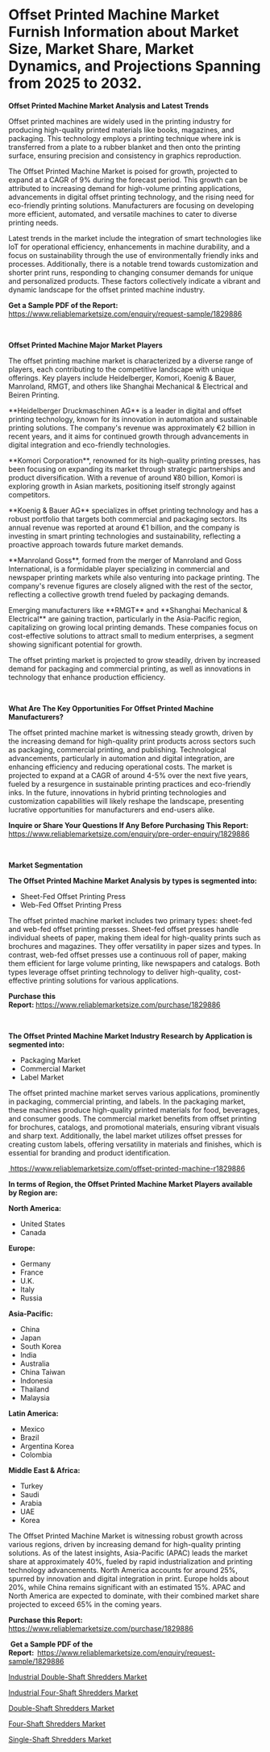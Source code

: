<p><h1>Offset Printed Machine Market Furnish Information about Market Size, Market Share, Market Dynamics, and Projections Spanning from 2025 to 2032.</h1></p><p><strong>Offset Printed Machine Market Analysis and Latest Trends</strong></p>
<p><p>Offset printed machines are widely used in the printing industry for producing high-quality printed materials like books, magazines, and packaging. This technology employs a printing technique where ink is transferred from a plate to a rubber blanket and then onto the printing surface, ensuring precision and consistency in graphics reproduction. </p><p>The Offset Printed Machine Market is poised for growth, projected to expand at a CAGR of 9% during the forecast period. This growth can be attributed to increasing demand for high-volume printing applications, advancements in digital offset printing technology, and the rising need for eco-friendly printing solutions. Manufacturers are focusing on developing more efficient, automated, and versatile machines to cater to diverse printing needs.</p><p>Latest trends in the market include the integration of smart technologies like IoT for operational efficiency, enhancements in machine durability, and a focus on sustainability through the use of environmentally friendly inks and processes. Additionally, there is a notable trend towards customization and shorter print runs, responding to changing consumer demands for unique and personalized products. These factors collectively indicate a vibrant and dynamic landscape for the offset printed machine industry.</p></p>
<p><strong>Get a Sample PDF of the Report:&nbsp;</strong> <a href="https://www.reliablemarketsize.com/enquiry/request-sample/1829886?utm_campaign=1103&utm_medium=2&utm_source=Github&utm_content=ia&utm_term=12042025&utm_id=offset-printed-machine">https://www.reliablemarketsize.com/enquiry/request-sample/1829886</a></p>
<p>&nbsp;</p>
<p><strong>Offset Printed Machine Major Market Players</strong></p>
<p><p>The offset printing machine market is characterized by a diverse range of players, each contributing to the competitive landscape with unique offerings. Key players include Heidelberger, Komori, Koenig & Bauer, Manroland, RMGT, and others like Shanghai Mechanical & Electrical and Beiren Printing. </p><p>**Heidelberger Druckmaschinen AG** is a leader in digital and offset printing technology, known for its innovation in automation and sustainable printing solutions. The company's revenue was approximately €2 billion in recent years, and it aims for continued growth through advancements in digital integration and eco-friendly technologies.</p><p>**Komori Corporation**, renowned for its high-quality printing presses, has been focusing on expanding its market through strategic partnerships and product diversification. With a revenue of around ¥80 billion, Komori is exploring growth in Asian markets, positioning itself strongly against competitors.</p><p>**Koenig & Bauer AG** specializes in offset printing technology and has a robust portfolio that targets both commercial and packaging sectors. Its annual revenue was reported at around €1 billion, and the company is investing in smart printing technologies and sustainability, reflecting a proactive approach towards future market demands.</p><p>**Manroland Goss**, formed from the merger of Manroland and Goss International, is a formidable player specializing in commercial and newspaper printing markets while also venturing into package printing. The company's revenue figures are closely aligned with the rest of the sector, reflecting a collective growth trend fueled by packaging demands.</p><p>Emerging manufacturers like **RMGT** and **Shanghai Mechanical & Electrical** are gaining traction, particularly in the Asia-Pacific region, capitalizing on growing local printing demands. These companies focus on cost-effective solutions to attract small to medium enterprises, a segment showing significant potential for growth. </p><p>The offset printing market is projected to grow steadily, driven by increased demand for packaging and commercial printing, as well as innovations in technology that enhance production efficiency.</p></p>
<p>&nbsp;</p>
<p><strong>What Are The Key Opportunities For Offset Printed Machine Manufacturers?</strong></p>
<p><p>The offset printed machine market is witnessing steady growth, driven by the increasing demand for high-quality print products across sectors such as packaging, commercial printing, and publishing. Technological advancements, particularly in automation and digital integration, are enhancing efficiency and reducing operational costs. The market is projected to expand at a CAGR of around 4-5% over the next five years, fueled by a resurgence in sustainable printing practices and eco-friendly inks. In the future, innovations in hybrid printing technologies and customization capabilities will likely reshape the landscape, presenting lucrative opportunities for manufacturers and end-users alike.</p></p>
<p><strong>Inquire or Share Your Questions If Any Before Purchasing This Report:</strong> <a href="https://www.reliablemarketsize.com/enquiry/pre-order-enquiry/1829886?utm_campaign=1103&utm_medium=2&utm_source=Github&utm_content=ia&utm_term=12042025&utm_id=offset-printed-machine">https://www.reliablemarketsize.com/enquiry/pre-order-enquiry/1829886</a></p>
<p>&nbsp;</p>
<p><strong>Market Segmentation</strong></p>
<p><strong>The Offset Printed Machine Market Analysis by types is segmented into:</strong></p>
<p><ul><li>Sheet-Fed Offset Printing Press</li><li>Web-Fed Offset Printing Press</li></ul></p>
<p><p>The offset printed machine market includes two primary types: sheet-fed and web-fed offset printing presses. Sheet-fed offset presses handle individual sheets of paper, making them ideal for high-quality prints such as brochures and magazines. They offer versatility in paper sizes and types. In contrast, web-fed offset presses use a continuous roll of paper, making them efficient for large volume printing, like newspapers and catalogs. Both types leverage offset printing technology to deliver high-quality, cost-effective printing solutions for various applications.</p></p>
<p><strong>Purchase this Report:&nbsp;</strong><a href="https://www.reliablemarketsize.com/purchase/1829886?utm_campaign=1103&utm_medium=2&utm_source=Github&utm_content=ia&utm_term=12042025&utm_id=offset-printed-machine">https://www.reliablemarketsize.com/purchase/1829886</a></p>
<p>&nbsp;</p>
<p><strong>The Offset Printed Machine Market Industry Research by Application is segmented into:</strong></p>
<p><ul><li>Packaging Market</li><li>Commercial Market</li><li>Label Market</li></ul></p>
<p><p>The offset printed machine market serves various applications, prominently in packaging, commercial printing, and labels. In the packaging market, these machines produce high-quality printed materials for food, beverages, and consumer goods. The commercial market benefits from offset printing for brochures, catalogs, and promotional materials, ensuring vibrant visuals and sharp text. Additionally, the label market utilizes offset presses for creating custom labels, offering versatility in materials and finishes, which is essential for branding and product identification.</p></p>
<p><a href="https://www.reliablemarketsize.com/offset-printed-machine-r1829886?utm_campaign=1103&utm_medium=2&utm_source=Github&utm_content=ia&utm_term=12042025&utm_id=offset-printed-machine">&nbsp;https://www.reliablemarketsize.com/offset-printed-machine-r1829886</a></p>
<p><strong>In terms of Region, the Offset Printed Machine Market Players available by Region are:</strong></p>
<p>
    <p> <strong> North America: </strong>
        <ul>
            <li>United States</li>
            <li>Canada</li>
        </ul>
        </p> 
    <p> <strong> Europe: </strong>
        <ul>
            <li>Germany</li>
            <li>France</li>
            <li>U.K.</li>
            <li>Italy</li>
            <li>Russia</li>
        </ul>
        </p> 
    <p> <strong> Asia-Pacific: </strong>
        <ul>
            <li>China</li>
            <li>Japan</li>
            <li>South Korea</li>
            <li>India</li>
            <li>Australia</li>
            <li>China Taiwan</li>
            <li>Indonesia</li>
            <li>Thailand</li>
            <li>Malaysia</li>
        </ul>
        </p> 
    <p> <strong> Latin America: </strong>
        <ul>
            <li>Mexico</li>
            <li>Brazil</li>
            <li>Argentina Korea</li>
            <li>Colombia</li>
        </ul>
        </p> 
    <p> <strong> Middle East & Africa: </strong>
        <ul>
            <li>Turkey</li>
            <li>Saudi</li>
            <li>Arabia</li>
            <li>UAE</li>
            <li>Korea</li>
        </ul>
    </p>
    </p>
<p><p>The Offset Printed Machine Market is witnessing robust growth across various regions, driven by increasing demand for high-quality printing solutions. As of the latest insights, Asia-Pacific (APAC) leads the market share at approximately 40%, fueled by rapid industrialization and printing technology advancements. North America accounts for around 25%, spurred by innovation and digital integration in print. Europe holds about 20%, while China remains significant with an estimated 15%. APAC and North America are expected to dominate, with their combined market share projected to exceed 65% in the coming years.</p></p>
<p><strong>Purchase this Report: </strong><a href="https://www.reliablemarketsize.com/purchase/1829886?utm_campaign=1103&utm_medium=2&utm_source=Github&utm_content=ia&utm_term=12042025&utm_id=offset-printed-machine">https://www.reliablemarketsize.com/purchase/1829886</a></p>
<p>&nbsp;<strong>Get a Sample PDF of the Report:&nbsp;&nbsp;</strong><a href="https://www.reliablemarketsize.com/enquiry/request-sample/1829886?utm_campaign=1103&utm_medium=2&utm_source=Github&utm_content=ia&utm_term=12042025&utm_id=offset-printed-machine">https://www.reliablemarketsize.com/enquiry/request-sample/1829886</a></p>
<p><strong></strong></p>
<p><p><a href="https://github.com/joshuagarcia509/Market-Research-Report-List-1/blob/main/industrial-double-shaft-shredders-market.md?utm_campaign=1103&utm_medium=2&utm_source=Github&utm_content=ia&utm_term=12042025&utm_id=offset-printed-machine">Industrial Double-Shaft Shredders Market</a></p><p><a href="https://github.com/zurubting/Market-Research-Report-List-1/blob/main/industrial-four-shaft-shredders-market.md?utm_campaign=1103&utm_medium=2&utm_source=Github&utm_content=ia&utm_term=12042025&utm_id=offset-printed-machine">Industrial Four-Shaft Shredders Market</a></p><p><a href="https://github.com/duscarajlha/Market-Research-Report-List-1/blob/main/double-shaft-shredders-market.md?utm_campaign=1103&utm_medium=2&utm_source=Github&utm_content=ia&utm_term=12042025&utm_id=offset-printed-machine">Double-Shaft Shredders Market</a></p><p><a href="https://github.com/lalolatiot/Market-Research-Report-List-1/blob/main/four-shaft-shredders-market.md?utm_campaign=1103&utm_medium=2&utm_source=Github&utm_content=ia&utm_term=12042025&utm_id=offset-printed-machine">Four-Shaft Shredders Market</a></p><p><a href="https://github.com/boyertrull4r/Market-Research-Report-List-1/blob/main/single-shaft-shredders-market.md?utm_campaign=1103&utm_medium=2&utm_source=Github&utm_content=ia&utm_term=12042025&utm_id=offset-printed-machine">Single-Shaft Shredders Market</a></p></p>